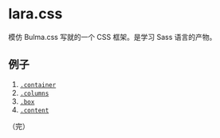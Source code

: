 # lara.css

模仿 Bulma.css 写就的一个 CSS 框架。是学习 Sass 语言的产物。

## 例子

1. [`.container`](./docs/container.html)
2. [`.columns`](./docs/columns.html)
3. [`.box`](./docs/box.html)
4. [`.content`](./docs/content.html)

（完）